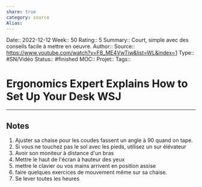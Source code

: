 ```yaml
---
share: true 
category: source
Alias:
---
```

Date:: 2022-12-12
Week:: 50
Rating:: 5
Summary:: Court, simple avec des conseils facile à mettre en oeuvre.
Author::
Source:: https://www.youtube.com/watch?v=F8_ME4VwTiw&list=WL&index=1
Type:: #SN/Vidéo 
Status:: #finished 
MOC::
Projet:: 
Tags:: 

# Ergonomics Expert Explains How to Set Up Your Desk  WSJ


***

## Notes

1. Ajuster sa chaise pour les coudes fassent un angle à 90 quand on tape.
2. Si vous ne touchez pas le sol avec les pieds, utilisez un sur élévateur
3. Avoir son moniteur à distance d'un bras
4. Mettre le haut de l'écran à hauteur des yeux
5. mettre le clavier ou vos mains arrivent en position assise
6. faire quelques exercices de mouvement même sur sa chaise.
7. Se lever toutes les heures